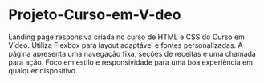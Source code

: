 # Projeto-Curso-em-V-deo
Landing page responsiva criada no curso de HTML e CSS do Curso em Vídeo. Utiliza Flexbox para layout adaptável e fontes personalizadas. A página apresenta uma navegação fixa, seções de receitas e uma chamada para ação. Foco em estilo e responsividade para uma boa experiência em qualquer dispositivo.

